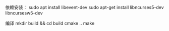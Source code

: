 依赖安装：
sudo apt install libevent-dev
sudo apt-get install libncurses5-dev libncursesw5-dev

编译
mkdir build && cd build
cmake ..
make